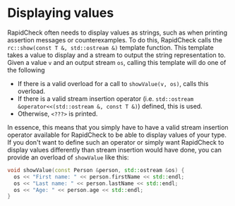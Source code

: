 Displaying values
=================
RapidCheck often needs to display values as strings, such as when printing assertion messages or counterexamples. To do this, RapidCheck calls the `rc::show(const T &, std::ostream &)` template function. This template takes a value to display and a stream to output the string representation to. Given a value `v` and an output stream `os`, calling this template will do one of the following

- If there is a valid overload for a call to `showValue(v, os)`, calls this overload.
- If there is a valid stream insertion operator (i.e. `std::ostream &operator<<(std::ostream &, const T &)`) defined, this is used.
- Otherwise, `<???>` is printed.

In essence, this means that you simply have to have a valid stream insertion operator available for RapidCheck to be able to display values of your type. If you don't want to define such an operator or simply want RapidCheck to display values differently than stream insertion would have done, you can provide an overload of `showValue` like this:

```C++
void showValue(const Person &person, std::ostream &os) {
  os << "First name: " << person.firstName << std::endl;
  os << "Last name: " << person.lastName << std::endl;
  os << "Age: " << person.age << std::endl;
}
```
